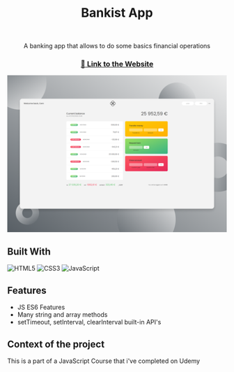 <div align="center">
  <p align=center>
    <h1>Bankist App</h1>
    <br />
    <p>A banking app that allows to do some basics financial operations</p>
    <h3><a href="https://bankistapp-cem.netlify.app/">🔗 Link to the Website</a></h2>
    <img src="showcase.png" />
  </p>
</div>

## Built With

![HTML5](https://img.shields.io/badge/html5-%23E34F26.svg?style=for-the-badge&logo=html5&logoColor=white)
![CSS3](https://img.shields.io/badge/css3-%231572B6.svg?style=for-the-badge&logo=css3&logoColor=white)
![JavaScript](https://img.shields.io/badge/javascript-%23323330.svg?style=for-the-badge&logo=javascript&logoColor=%23F7DF1E)

## Features

- JS ES6 Features
- Many string and array methods
- setTimeout, setInterval, clearInterval built-in API's

## Context of the project

This is a part of a JavaScript Course that i've completed on Udemy
